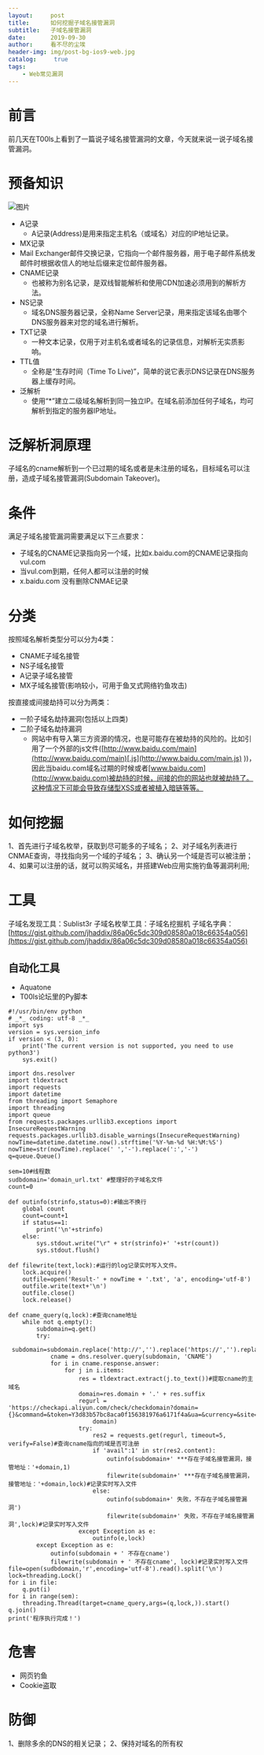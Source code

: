 ```yaml
---
layout:     post
title:      如何挖掘子域名接管漏洞
subtitle:   子域名接管漏洞
date:       2019-09-30
author:     看不尽的尘埃
header-img: img/post-bg-ios9-web.jpg
catalog: 	 true
tags:
    - Web常见漏洞
---
```

# 前言
前几天在T00ls上看到了一篇说子域名接管漏洞的文章，今天就来说一说子域名接管漏洞。
# 预备知识
![图片](../../../../img/Subdomain_Takeover_1.png)
* A记录
  * A记录(Address)是用来指定主机名（或域名）对应的IP地址记录。
* MX记录
* Mail Exchanger邮件交换记录，它指向一个邮件服务器，用于电子邮件系统发邮件时根据收信人的地址后缀来定位邮件服务器。﻿
* CNAME记录
  * 也被称为别名记录，是双线智能解析和使用CDN加速必须用到的解析方法。
* NS记录
  * 域名DNS服务器记录，全称Name Server记录，用来指定该域名由哪个DNS服务器来对您的域名进行解析。
* TXT记录
  * 一种文本记录，仅用于对主机名或者域名的记录信息，对解析无实质影响。
* TTL值
  * 全称是“生存时间（Time To Live)”，简单的说它表示DNS记录在DNS服务器上缓存时间。
* 泛解析
  * 使用“*”建立二级域名解析到同一独立IP。在域名前添加任何子域名，均可解析到指定的服务器IP地址。
# 泛解析洞原理
子域名的cname解析到一个已过期的域名或者是未注册的域名，目标域名可以注册，造成子域名接管漏洞(Subdomain Takeover)。
# 条件
满足子域名接管漏洞需要满足以下三点要求：
* 子域名的CNAME记录指向另一个域，比如x.baidu.com的CNAME记录指向vul.com
* 当vul.com到期，任何人都可以注册的时候
* x.baidu.com 没有删除CNMAE记录

# 分类
按照域名解析类型分可以分为4类：
* CNAME子域名接管
* NS子域名接管
* A记录子域名接管
* MX子域名接管(影响较小，可用于鱼叉式网络钓鱼攻击)

按直接或间接劫持可以分为两类：
* 一阶子域名劫持漏洞(包括以上四类)
* 二阶子域名劫持漏洞
  * 网站中有导入第三方资源的情况，也是可能存在被劫持的风险的。比如引用了一个外部的js文件([http://www.baidu.com/main](http://www.baidu.com/main)[.js](http://www.baidu.com/main.js)
))，因此当baidu.com域名过期的时候或者[www.baidu.com](http://www.baidu.com)被劫持的时候，间接的你的网站也就被劫持了。这种情况下可能会导致存储型XSS或者被植入暗链等等。

# 如何挖掘
1、首先进行子域名枚举，获取到尽可能多的子域名；
2、对子域名列表进行CNMAE查询，寻找指向另一个域的子域名；
3、确认另一个域是否可以被注册；
4、如果可以注册的话，就可以购买域名，并搭建Web应用实施钓鱼等漏洞利用;

# 工具
子域名发现工具：Sublist3r
子域名枚举工具：子域名挖掘机
子域名字典：[https://gist.github.com/jhaddix/86a06c5dc309d08580a018c66354a056](https://gist.github.com/jhaddix/86a06c5dc309d08580a018c66354a056)
## 自动化工具
* Aquatone
* T00ls论坛里的Py脚本
```
#!/usr/bin/env python
# _*_ coding: utf-8 _*_
import sys
version = sys.version_info
if version < (3, 0):
    print('The current version is not supported, you need to use python3')
    sys.exit()

import dns.resolver
import tldextract
import requests
import datetime
from threading import Semaphore
import threading
import queue
from requests.packages.urllib3.exceptions import InsecureRequestWarning
requests.packages.urllib3.disable_warnings(InsecureRequestWarning)
nowTime=datetime.datetime.now().strftime('%Y-%m-%d %H:%M:%S')
nowTime=str(nowTime).replace(' ','-').replace(':','-')
q=queue.Queue()

sem=10#线程数
sudbdomain='domain_url.txt' #整理好的子域名文件
count=0

def outinfo(strinfo,status=0):#输出不换行
    global count
    count=count+1
    if status==1:
        print('\n'+strinfo)
    else:
        sys.stdout.write("\r" + str(strinfo)+' '+str(count))
        sys.stdout.flush()

def filewrite(text,lock):#运行的log记录实时写入文件。
    lock.acquire()
    outfile=open('Result-' + nowTime + '.txt', 'a', encoding='utf-8')
    outfile.write(text+'\n')
    outfile.close()
    lock.release()

def cname_query(q,lock):#查询cname地址
    while not q.empty():
        subdomain=q.get()
        try:
            subdomain=subdomain.replace('http://','').replace('https://','').replace('/','')
            cname = dns.resolver.query(subdomain, 'CNAME')
            for i in cname.response.answer:
                for j in i.items:
                    res = tldextract.extract(j.to_text())#提取cname的主域名
                    domain=res.domain + '.' + res.suffix
                    regurl = 'https://checkapi.aliyun.com/check/checkdomain?domain={}&command=&token=Y3d83b57bc8aca0f156381976a6171f4a&ua=&currency=&site=&bid=&_csrf_token=&callback=jsonp_1569557125267_14652'.format(
                        domain)
                    try:
                        res2 = requests.get(regurl, timeout=5, verify=False)#查询cname指向的域是否可注册
                        if 'avail":1' in str(res2.content):
                            outinfo(subdomain+' ***存在子域名接管漏洞，接管地址：'+domain,1)
                            filewrite(subdomain+' ***存在子域名接管漏洞，接管地址：'+domain,lock)#记录实时写入文件
                        else:
                            outinfo(subdomain+' 失败，不存在子域名接管漏洞')
                            filewrite(subdomain+' 失败，不存在子域名接管漏洞',lock)#记录实时写入文件
                    except Exception as e:
                        outinfo(e,lock)
        except Exception as e:
            outinfo(subdomain + ' 不存在cname')
            filewrite(subdomain + ' 不存在cname', lock)#记录实时写入文件
file=open(sudbdomain,'r',encoding='utf-8').read().split('\n')
lock=threading.Lock()
for i in file:
    q.put(i)
for i in range(sem):
    threading.Thread(target=cname_query,args=(q,lock,)).start()
q.join()
print('程序执行完成！')
```

# 危害
* 网页钓鱼
* Cookie盗取
# 防御
1、删除多余的DNS的相关记录；
2、保持对域名的所有权








